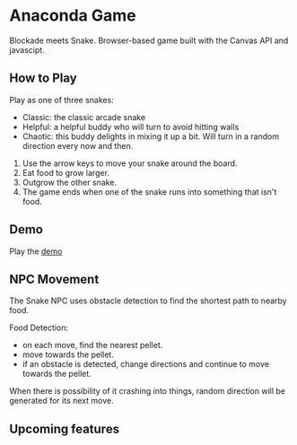 # Anaconda Game

Blockade meets Snake.
Browser-based game built with the Canvas API and javascipt.

## How to Play

Play as one of three snakes:

- Classic: the classic arcade snake
- Helpful: a helpful buddy who will turn to avoid hitting walls
- Chaotic: this buddy delights in mixing it up a bit. Will turn in a random direction every now and then.

1. Use the arrow keys to move your snake around the board.
2. Eat food to grow larger.
3. Outgrow the other snake.
4. The game ends when one of the snake runs into something that isn't food.


## Demo

Play the [demo](https://ncbui.github.io/Anaconda-game/)

## NPC Movement

The Snake NPC uses obstacle detection to find the shortest path to nearby food.

Food Detection:
- on each move, find the nearest pellet.
- move towards the pellet.
- if an obstacle is detected, change directions and continue to move towards the pellet.

When there is possibility of it crashing into things, random direction will be generated for its next move.

## Upcoming features

